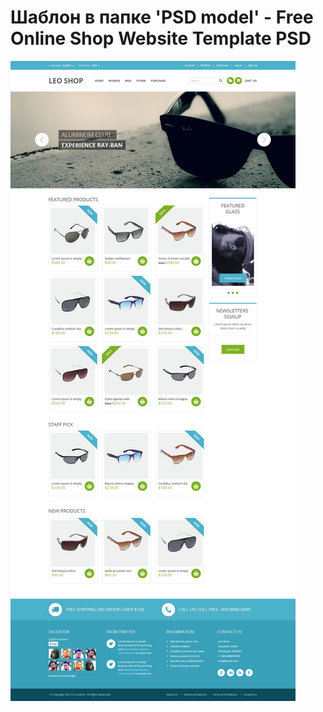 # Шаблон в папке 'PSD model' - Free Online Shop Website Template PSD
<img src="PSD model/Free Online Shop Website Template PSD - cssauthor.com.png" height="50%"/>
